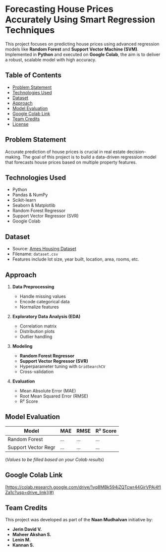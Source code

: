 # Forecasting House Prices Accurately Using Smart Regression Techniques

This project focuses on predicting house prices using advanced regression models like **Random Forest** and **Support Vector Machine (SVM)**. Implemented in **Python** and executed on **Google Colab**, the aim is to deliver a robust, scalable model with high accuracy.

## Table of Contents

- [Problem Statement](#problem-statement)
- [Technologies Used](#technologies-used)
- [Dataset](#dataset)
- [Approach](#approach)
- [Model Evaluation](#model-evaluation)
- [Google Colab Link](#google-colab-link)
- [Team Credits](#team-credits)
- [License](#license)

## Problem Statement

Accurate prediction of house prices is crucial in real estate decision-making. The goal of this project is to build a data-driven regression model that forecasts house prices based on multiple property features.

## Technologies Used

- Python
- Pandas & NumPy
- Scikit-learn
- Seaborn & Matplotlib
- Random Forest Regressor
- Support Vector Regressor (SVR)
- Google Colab

## Dataset

- Source: [Ames Housing Dataset](https://www.kaggle.com/datasets/prevek18/ames-housing-dataset)
- Filename: `dataset.csv`
- Features include lot size, year built, location, area, rooms, etc.

## Approach

1. **Data Preprocessing**
   - Handle missing values
   - Encode categorical data
   - Normalize features

2. **Exploratory Data Analysis (EDA)**
   - Correlation matrix
   - Distribution plots
   - Outlier handling

3. **Modeling**
   - **Random Forest Regressor**
   - **Support Vector Regressor (SVR)**
   - Hyperparameter tuning with `GridSearchCV`
   - Cross-validation

4. **Evaluation**
   - Mean Absolute Error (MAE)
   - Root Mean Squared Error (RMSE)
   - R² Score

## Model Evaluation

| Model               | MAE    | RMSE   | R² Score |
|--------------------|--------|--------|----------|
| Random Forest       | ...    | ...    | ...      |
| Support Vector Regr | ...    | ...    | ...      |

(*Values to be filled based on your Colab results*)

## Google Colab Link

[https://colab.research.google.com/drive/1yq8MBk594jZQTcwr44GirVPAi4fIZa1c?usp=drive_link](#)

## Team Credits

This project was developed as part of the **Naan Mudhalvan** initiative by:

- **Jerin David V.**
- **Maheer Akshan S.**
- **Lenin M.**
- **Kannan S.**

